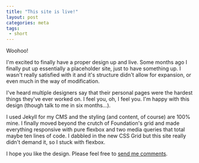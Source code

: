 ```yaml
---
title: "This site is live!"
layout: post
categories: meta 
tags: 
 - short 
---
```

Woohoo!

I'm excited to finally have a proper design up and live. Some months ago I finally put up essentially<!--excerpt--> a placeholder site, just to have something up. I wasn't really satisfied with it and it's structure didn't allow for expansion, or even much in the way of modification.

I've heard multiple designers say that their personal pages were the hardest things they've ever worked on. I feel you, oh, I feel you. I'm happy with this design (though talk to me in six months...).

I used Jekyll for my CMS and the styling (and content, of course) are 100% mine. I finally moved beyond the crutch of Foundation's grid and made everything responsive with pure flexbox and two media queries that total maybe ten lines of code. I dabbled in the new CSS Grid but this site really didn't demand it, so I stuck with flexbox. 

I hope you like the design. Please feel free to [send me comments](/contact.html).